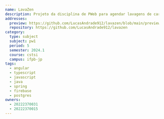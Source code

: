 ```yaml
---
name: LavaZen
description: Projeto da disciplina de PWeb para agendar lavagens de carro.
addresses:
  preview: https://github.com/LucasAndrade912/lavazen/blob/main/preview/layout.png?raw=true
  repository: https://github.com/LucasAndrade912/lavazen
category:
  type: subject
  subject: pw1
  period: 5
  semester: 2024.1
  course: cstsi
  campus: ifpb-jp
tags:
  - angular
  - typescript
  - javascript
  - java
  - spring
  - firebase
  - postgres
owners:
  - 20222370031
  - 20222370015
---
```


